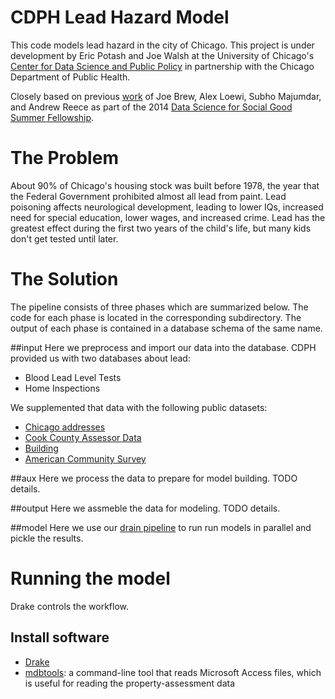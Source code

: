 CDPH Lead Hazard Model
====

This code models lead hazard in the city of Chicago.  This project is under development by Eric Potash and Joe Walsh at the University of Chicago's [Center for Data Science and Public Policy](http://dspplab.com) in partnership with the Chicago Department of Public Health.

Closely based on previous [work](https://github.com/dssg/cdph) of Joe Brew, Alex Loewi, Subho Majumdar, and Andrew Reece as part of the 2014 [Data Science for Social Good Summer Fellowship](http://dssg.uchicago.edu).



# The Problem

About 90% of Chicago's housing stock was built before 1978, the year that the Federal Government prohibited almost all lead from paint.  Lead poisoning affects neurological development, leading to lower IQs, increased need for special education, lower wages, and increased crime.  Lead has the greatest effect during the first two years of the child's life, but many kids don't get tested until later.



# The Solution

The pipeline consists of three phases which are summarized below. The code for each phase is located in the corresponding subdirectory. The output of each phase is contained in a database schema of the same name.

##input
Here we preprocess and import our data into the database.
CDPH provided us with two databases about lead:
 - Blood Lead Level Tests
 - Home Inspections

We supplemented that data with the following public datasets:
 - [Chicago addresses](https://datacatalog.cookcountyil.gov/GIS-Maps/ccgisdata-Address-Point-Chicago/jev2-4wjs)
 - [Cook County Assessor Data](http://www.cookcountyassessor.com/)
 - [Building](https://github.com/Chicago/osd-building-footprints)
 - [American Community Survey](http://factfinder.census.gov/faces/nav/jsf/pages/index.xhtml)

##aux
Here we process the data to prepare for model building. TODO details.

##output
Here we assmeble the data for modeling. TODO details.

##model
Here we use our [drain pipeline](https://github.com/dssg/drain/) to run run models in parallel and pickle the results.


# Running the model
Drake controls the workflow.  

## Install software
  - [Drake](https://github.com/Factual/drake)
  - [mdbtools](https://github.com/brianb/mdbtools): a command-line tool that reads Microsoft Access files, which is useful for reading the property-assessment data 
